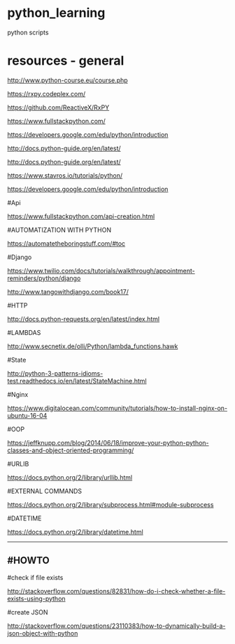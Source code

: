 # python_learning
python scripts


# resources - general

http://www.python-course.eu/course.php

https://rxpy.codeplex.com/

https://github.com/ReactiveX/RxPY

https://www.fullstackpython.com/

https://developers.google.com/edu/python/introduction

http://docs.python-guide.org/en/latest/

http://docs.python-guide.org/en/latest/

https://www.stavros.io/tutorials/python/

https://developers.google.com/edu/python/introduction

#Api

https://www.fullstackpython.com/api-creation.html

#AUTOMATIZATION WITH PYTHON

https://automatetheboringstuff.com/#toc


#Django

https://www.twilio.com/docs/tutorials/walkthrough/appointment-reminders/python/django

http://www.tangowithdjango.com/book17/

#HTTP

http://docs.python-requests.org/en/latest/index.html


#LAMBDAS

http://www.secnetix.de/olli/Python/lambda_functions.hawk

#State

http://python-3-patterns-idioms-test.readthedocs.io/en/latest/StateMachine.html

#Nginx

https://www.digitalocean.com/community/tutorials/how-to-install-nginx-on-ubuntu-16-04

#OOP

https://jeffknupp.com/blog/2014/06/18/improve-your-python-python-classes-and-object-oriented-programming/

#URLIB

https://docs.python.org/2/library/urllib.html

#EXTERNAL COMMANDS

https://docs.python.org/2/library/subprocess.html#module-subprocess

#DATETIME

https://docs.python.org/2/library/datetime.html

-----------
#HOWTO
-----------

#check if file exists

http://stackoverflow.com/questions/82831/how-do-i-check-whether-a-file-exists-using-python

#create JSON

http://stackoverflow.com/questions/23110383/how-to-dynamically-build-a-json-object-with-python
